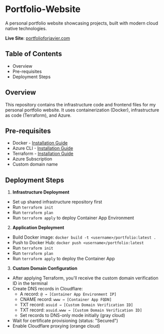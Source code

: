 # Portfolio-Website
A personal portfolio website showcasing projects, built with modern cloud native technologies.

**Live Site**: [portfolioforjavier.com](https://portfolioforjavier.com)

## Table of Contents
* Overview
* Pre-requisites
* Deployment Steps


## Overview
This repository contains the infrastructure code and frontend files for my personal portfolio website. It uses containerization (Docker), infrastructure as code (Terraform), and Azure.

## Pre-requisites
* Docker    - [Installation Guide](https://docs.docker.com/get-docker/)
* Azure CLI - [Installation Guide](https://learn.microsoft.com/en-us/cli/azure/install-azure-cli)
* Terraform - [Installation Guide](https://developer.hashicorp.com/terraform/install)
* Azure Subscription
* Custom domain name 

## Deployment Steps

1. **Infrastructure Deployment**
  * Set up shared infrastructure repository first
  * Run `terraform init`
  * Run `terraform plan` 
  * Run `terraform apply` to deploy Container App Environment

2. **Application Deployment**
  * Build Docker image: `docker build -t <username>/portfolio:latest .`
  * Push to Docker Hub: `docker push <username>/portfolio:latest`
  * Run `terraform init` 
  * Run `terraform plan` 
  * Run `terraform apply` to deploy the Container App

3. **Custom Domain Configuration**
  * After applying Terraform, you'll receive the custom domain verification ID in the terminal
  * Create DNS records in Cloudflare:
    * A record: `@ → [Container App Environment IP]`
    * CNAME record: `www → [Container App FQDN]`
    * TXT record: `asuid → [Custom Domain Verification ID]`
    * TXT record: `asuid.www → [Custom Domain Verification ID]`
    * Set records to DNS-only mode initially (gray cloud)
  * Wait for certificate provisioning (status: "Secured")
  * Enable Cloudflare proxying (orange cloud)


